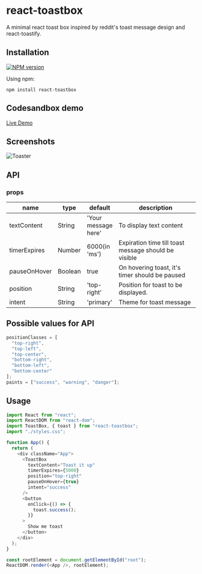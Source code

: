 # react-toastbox

A minimal react toast box inspired by reddit's toast message design and react-toastify.

## Installation

[![NPM version](https://img.shields.io/badge/npm-1.0.4-brightgreen.svg)](https://www.npmjs.com/package/react-toastbox)

Using npm:

```
npm install react-toastbox
```

## Codesandbox demo

[Live Demo](https://codesandbox.io/s/epic-currying-62r0y)

## Screenshots

![Toaster](https://i.imgur.com/5CDEUf9.png)

## API

### props

<table class="table table-bordered table-striped">
  <thead>
  <tr>
    <th style="width: 60px;">name</th>
    <th style="width: 50px;">type</th>
    <th style="width: 10px;">default</th>
    <th>description</th>
  </tr>
  </thead>
  <tbody>
    <tr>
      <td>textContent</td>
      <td>String</td>
      <td>'Your message here'</td>
      <td>To display text content</td>
    </tr>
    <tr>
      <td>timerExpires</td>
      <td>Number</td>
      <td>6000(in 'ms')</td>
      <td>Expiration time till toast message should be visible</td>
    </tr>
    <tr>
      <td>pauseOnHover</td>
      <td>Boolean</td>
      <td>true</td>
      <td>On hovering toast, it's timer should be paused</td>
    </tr>
    <tr>
      <td>position</td>
      <td>String</td>
      <td>'top-right'</td>
      <td>Position for toast to be displayed.</td>
    </tr>
    <tr>
      <td>intent</td>
      <td>String</td>
      <td>'primary'</td>
      <td> Theme for toast message </td>
    </tr>
  </tbody>
</table>

## Possible values for API

```js
positionClasses = [
  "top-right",
  "top-left",
  "top-center",
  "bottom-right",
  "bottom-left",
  "bottom-center"
];
paints = ["success", "warning", "danger"];
```

## Usage

```js
import React from "react";
import ReactDOM from "react-dom";
import ToastBox, { toast } from "react-toastbox";
import "./styles.css";

function App() {
  return (
    <div className="App">
      <ToastBox
        textContent="Toast it up"
        timerExpires={5000}
        position="top-right"
        pauseOnHover={true}
        intent="success"
      />
      <button
        onClick={() => {
          toast.success();
        }}
      >
        Show me toast
      </button>
    </div>
  );
}

const rootElement = document.getElementById("root");
ReactDOM.render(<App />, rootElement);
```
